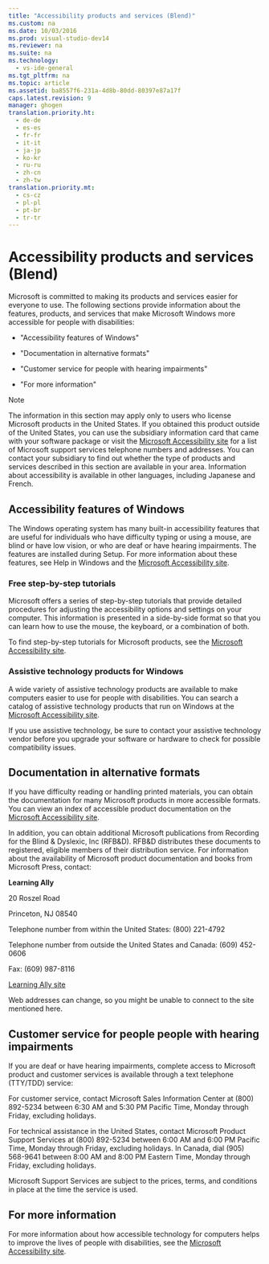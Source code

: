 ```yaml
---
title: "Accessibility products and services (Blend)"
ms.custom: na
ms.date: 10/03/2016
ms.prod: visual-studio-dev14
ms.reviewer: na
ms.suite: na
ms.technology: 
  - vs-ide-general
ms.tgt_pltfrm: na
ms.topic: article
ms.assetid: ba8557f6-231a-4d8b-80dd-80397e87a17f
caps.latest.revision: 9
manager: ghogen
translation.priority.ht: 
  - de-de
  - es-es
  - fr-fr
  - it-it
  - ja-jp
  - ko-kr
  - ru-ru
  - zh-cn
  - zh-tw
translation.priority.mt: 
  - cs-cz
  - pl-pl
  - pt-br
  - tr-tr
---
```

# Accessibility products and services (Blend)
Microsoft is committed to making its products and services easier for everyone to use. The following sections provide information about the features, products, and services that make Microsoft Windows more accessible for people with disabilities:  
  
-   "Accessibility features of Windows"  
  
-   "Documentation in alternative formats"  
  
-   "Customer service for people with hearing impairments"  
  
-   "For more information"  
  
> [!NOTE]
>  The information in this section may apply only to users who license Microsoft products in the United States. If you obtained this product outside of the United States, you can use the subsidiary information card that came with your software package or visit the [Microsoft Accessibility site](http://go.microsoft.com/fwlink/?LinkID=75069) for a list of Microsoft support services telephone numbers and addresses. You can contact your subsidiary to find out whether the type of products and services described in this section are available in your area. Information about accessibility is available in other languages, including Japanese and French.  
  
## Accessibility features of Windows  
 The Windows operating system has many built-in accessibility features that are useful for individuals who have difficulty typing or using a mouse, are blind or have low vision, or who are deaf or have hearing impairments. The features are installed during Setup. For more information about these features, see Help in Windows and the [Microsoft Accessibility site](http://go.microsoft.com/fwlink/?LinkID=75069).  
  
### Free step-by-step tutorials  
 Microsoft offers a series of step-by-step tutorials that provide detailed procedures for adjusting the accessibility options and settings on your computer. This information is presented in a side-by-side format so that you can learn how to use the mouse, the keyboard, or a combination of both.  
  
 To find step-by-step tutorials for Microsoft products, see the [Microsoft Accessibility site](http://go.microsoft.com/fwlink/?LinkID=75069).  
  
### Assistive technology products for Windows  
 A wide variety of assistive technology products are available to make computers easier to use for people with disabilities. You can search a catalog of assistive technology products that run on Windows at the [Microsoft Accessibility site](http://go.microsoft.com/fwlink/?LinkID=75069).  
  
 If you use assistive technology, be sure to contact your assistive technology vendor before you upgrade your software or hardware to check for possible compatibility issues.  
  
## Documentation in alternative formats  
 If you have difficulty reading or handling printed materials, you can obtain the documentation for many Microsoft products in more accessible formats. You can view an index of accessible product documentation on the [Microsoft Accessibility site](http://go.microsoft.com/fwlink/?LinkID=75069).  
  
 In addition, you can obtain additional Microsoft publications from Recording for the Blind & Dyslexic, Inc (RFB&D). RFB&D distributes these documents to registered, eligible members of their distribution service. For information about the availability of Microsoft product documentation and books from Microsoft Press, contact:  
  
 **Learning Ally**  
  
 20 Roszel Road  
  
 Princeton, NJ 08540  
  
 Telephone number from within the United States: (800) 221-4792  
  
 Telephone number from outside the United States and Canada: (609) 452-0606  
  
 Fax: (609) 987-8116  
  
 [Learning Ally site](http://go.microsoft.com/fwlink/?LinkId=111110)  
  
 Web addresses can change, so you might be unable to connect to the site mentioned here.  
  
## Customer service for people people with hearing impairments  
 If you are deaf or have hearing impairments, complete access to Microsoft product and customer services is available through a text telephone (TTY/TDD) service:  
  
 For customer service, contact Microsoft Sales Information Center at (800) 892-5234 between 6:30 AM and 5:30 PM Pacific Time, Monday through Friday, excluding holidays.  
  
 For technical assistance in the United States, contact Microsoft Product Support Services at (800) 892-5234 between 6:00 AM and 6:00 PM Pacific Time, Monday through Friday, excluding holidays. In Canada, dial (905) 568-9641 between 8:00 AM and 8:00 PM Eastern Time, Monday through Friday, excluding holidays.  
  
 Microsoft Support Services are subject to the prices, terms, and conditions in place at the time the service is used.  
  
## For more information  
 For more information about how accessible technology for computers helps to improve the lives of people with disabilities, see the [Microsoft Accessibility site](http://go.microsoft.com/fwlink/?LinkID=75069).